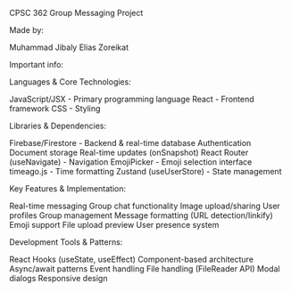 CPSC 362 Group Messaging Project

Made by:

Muhammad Jibaly
Elias Zoreikat







Important info:

Languages & Core Technologies:

JavaScript/JSX - Primary programming language
React - Frontend framework
CSS - Styling

Libraries & Dependencies:

Firebase/Firestore - Backend & real-time database
Authentication
Document storage
Real-time updates (onSnapshot)
React Router (useNavigate) - Navigation
EmojiPicker - Emoji selection interface
timeago.js - Time formatting
Zustand (useUserStore) - State management

Key Features & Implementation:

Real-time messaging
Group chat functionality
Image upload/sharing
User profiles
Group management
Message formatting (URL detection/linkify)
Emoji support
File upload preview
User presence system

Development Tools & Patterns:

React Hooks (useState, useEffect)
Component-based architecture
Async/await patterns
Event handling
File handling (FileReader API)
Modal dialogs
Responsive design
